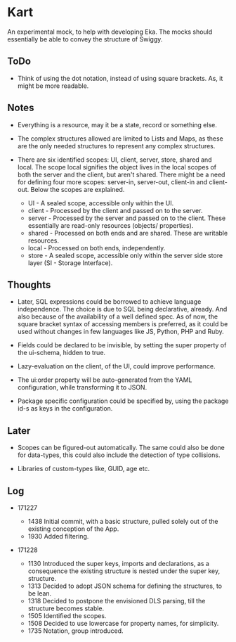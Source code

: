 Kart
====

  An experimental mock, to help with developing Eka. The mocks should essentially be able to convey the structure of Swiggy.

ToDo
----

* Think of using the dot notation, instead of using square brackets. As, it might be more readable.

Notes
-----

* Everything is a resource, may it be a state, record or something else.

* The complex structures allowed are limited to Lists and Maps, as these are the only needed structures to represent any complex structures.

* There are six identified scopes: UI, client, server, store, shared and local. The scope local signifies the object lives in the local scopes of both the server and the client, but aren't shared. There might be a need for defining four more scopes: server-in, server-out, client-in and client-out. Below the scopes are explained.
  * UI - A sealed scope, accessible only within the UI.
  * client - Processed by the client and passed on to the server.
  * server - Processed by the server and passed on to the client. These essentially are read-only resources (objects/ properties).
  * shared - Processed on both ends and are shared. These are writable resources.
  * local - Processed on both ends, independently.
  * store - A sealed scope, accessible only within the server side store layer (SI - Storage Interface).

Thoughts
--------

* Later, SQL expressions could be borrowed to achieve language independence. The choice is due to SQL being declarative, already. And also because of the availability of a well defined spec. As of now, the square bracket syntax of accessing members is preferred, as it could be used without changes in few languages like JS, Python, PHP and Ruby.

* Fields could be declared to be invisible, by setting the super property of the ui-schema, hidden to true.

* Lazy-evaluation on the client, of the UI, could improve performance.

* The ui:order property will be auto-generated from the YAML configuration, while transforming it to JSON.

* Package specific configuration could be specified by, using the package id-s as keys in the configuration.

Later
-----

* Scopes can be figured-out automatically. The same could also be done for data-types, this could also include the detection of type collisions.

* Libraries of custom-types like, GUID, age etc.

Log
---

* 171227

  * 1438  Initial commit, with a basic structure, pulled solely out of the existing conception of the App.
  * 1930  Added filtering.

* 171228

  * 1130  Introduced the super keys, imports and declarations, as a consequence the existing structure is nested under the super key, structure.
  * 1313  Decided to adopt JSON schema for defining the structures, to be lean.
  * 1318  Decided to postpone the envisioned DLS parsing, till the structure becomes stable.
  * 1505  Identified the scopes.
  * 1508  Decided to use lowercase for property names, for simplicity.
  * 1735  Notation, group introduced. 
